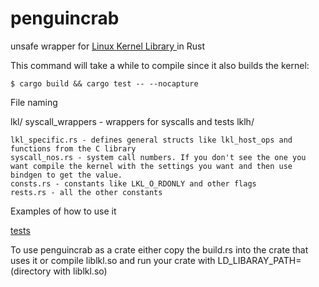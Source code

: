 # penguincrab

unsafe wrapper for [Linux Kernel Library ](https://github.com/lkl/linux.git) in Rust


This command will take a while to compile since it also builds the kernel:
``` 
$ cargo build && cargo test -- --nocapture
```

File naming


lkl/
    syscall_wrappers - wrappers for syscalls and tests
    lklh/

	lkl_specific.rs - defines general structs like lkl_host_ops and functions from the C library
	syscall_nos.rs - system call numbers. If you don't see the one you want compile the kernel with the settings you want and then use bindgen to get the value.
	consts.rs - constants like LKL_O_RDONLY and other flags
	rests.rs - all the other constants

Examples of how to use it

[tests](https://github.com/docfate111/penguincrab/blob/main/src/lib.rs#L192)

To use penguincrab as a crate either copy the build.rs into the crate that uses it or compile liblkl.so and run your crate with LD_LIBARAY_PATH=(directory with liblkl.so)
